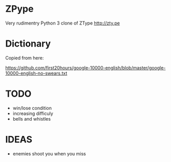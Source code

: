 # ZPype
Very rudimentry Python 3 clone of ZType
http://zty.pe

# Dictionary

Copied from here:

https://github.com/first20hours/google-10000-english/blob/master/google-10000-english-no-swears.txt

# TODO
* win/lose condition
* increasing difficuly
* bells and whistles

# IDEAS
* enemies shoot you when you miss
